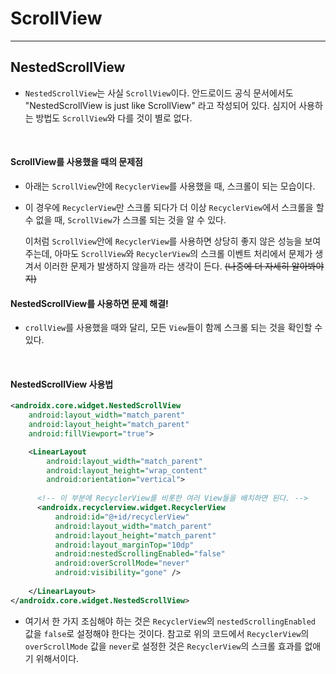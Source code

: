 # ScrollView







-----

## NestedScrollView

+ `NestedScrollView`는 사실 `ScrollView`이다.
  안드로이드 공식 문서에서도 "NestedScrollView is just like ScrollView" 라고 작성되어 있다.
  심지어 사용하는 방법도 `ScrollView`와 다를 것이 별로 없다.

<br>

#### ScrollView를 사용했을 때의 문제점

+ 아래는 `ScrollView`안에 `RecyclerView`를 사용했을 때, 스크롤이 되는 모습이다.

+ 이 경우에 `RecyclerView`만 스크롤 되다가 더 이상 `RecyclerView`에서 스크롤을 할 수 없을 때, `ScrollView`가 스크롤 되는 것을 알 수 있다.

  이처럼 `ScrollView`안에 `RecyclerView`를 사용하면 상당히 좋지 않은 성능을 보여주는데, 아마도 `ScrollView`와 `RecyclerView`의 스크롤 이벤트 처리에서 문제가 생겨서 이러한 문제가 발생하지 않을까 라는 생각이 든다. ~~(나중에 더 자세히 알아봐야지)~~

#### NestedScrollView를 사용하면 문제 해결!

+ `crollView`를 사용했을 때와 달리, 모든 `View`들이 함께 스크롤 되는 것을 확인할 수 있다.

<br>

#### NestedScrollView 사용법

```xml
<androidx.core.widget.NestedScrollView
    android:layout_width="match_parent"
    android:layout_height="match_parent"
    android:fillViewport="true">

    <LinearLayout
        android:layout_width="match_parent"
        android:layout_height="wrap_content"
        android:orientation="vertical">
      
      <!-- 이 부분에 RecyclerView를 비롯한 여러 View들을 배치하면 된다. -->
      <androidx.recyclerview.widget.RecyclerView
          android:id="@+id/recyclerView"
          android:layout_width="match_parent"
          android:layout_height="match_parent"
          android:layout_marginTop="10dp"
          android:nestedScrollingEnabled="false"
          android:overScrollMode="never"
          android:visibility="gone" />
      
    </LinearLayout>
</androidx.core.widget.NestedScrollView>
```

+ 여기서 한 가지 조심해야 하는 것은 `RecyclerView`의 `nestedScrollingEnabled` 값을 `false`로 설정해야 한다는 것이다. 참고로 위의 코드에서 `RecyclerView`의 `overScrollMode` 값을 `never`로 설정한 것은 `RecyclerView`의 스크롤 효과를 없애기 위해서이다.
